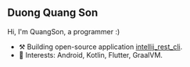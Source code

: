 ## Duong Quang Son

Hi, I'm QuangSon, a programmer :)

- :hammer_and_pick: Building open-source application [intellij_rest_cli](https://github.com/quangson91/intellij_rest_cli).
- :pushpin: Interests: Android, Kotlin, Flutter, GraalVM.

